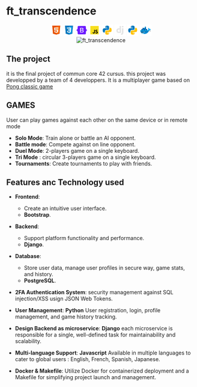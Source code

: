 # ft_transcendence
<div align="center">
	<code><img width="30" src="https://github.com/souelgha/images/blob/main/icons8-html-48.png" alt="HTML" title="HTML"/></code>
	<code><img width="30" src="https://github.com/souelgha/images/blob/main/icons8-css3-48.png" alt="CSS" title="CSS"/></code>
	<code><img width="30" src="https://github.com/souelgha/images/blob/main/icons8-bootstrap-48.png" alt="Bootstrap" title="Bootstrap"/></code>
	<code><img width="30" src="https://github.com/souelgha/images/blob/main/icons8-js-48.png" alt="JavaScript" title="JavaScript"/></code>
	<code><img width="30" src="https://github.com/souelgha/images/blob/main/icons8-python-48.png" alt="Python" title="Python"/></code>
	<code><img width="30" src="https://github.com/souelgha/images/blob/main/icons8-django-48.png" alt="Django" title="Django"/></code>
	<code><img width="30" src="https://github.com/souelgha/images/blob/main/icons8-python-48.png" alt="PostgreSQL" title="PostgreSQL"/></code>
  <code><img width="30" src="https://github.com/souelgha/images/blob/main/icons8-docker-48.png" alt="Docker" title="Docker"/></code>
 
</div>
<div align="center">
<img src="https://github.com/souelgha/42_ft_transcendance/blob/main/pong.png" alt="ft_transcendence" width="300"/>
</div>

## The project
it is the final project of commun core 42 cursus. this project was developped by a team of 4 developpers. It is a multiplayer game based on [Pong classic game](https://www.ponggame.org/)

## GAMES
User can play games against each other on the same device or in remote mode
- **Solo Mode**: Train alone or battle an AI opponent.
- **Battle mode**: Compete against on line opponent.
- **Duel Mode**: 2-players game on a single keyboard.
- **Tri Mode** : circular 3-players game on a single keyboard.
- **Tournaments**: Create tournaments to play with friends.
	
## Features anc Technology used 
- **Frontend**:
  	- Create an intuitive user interface.
  	- **Bootstrap**.
- **Backend**: 
	- Support platform functionality and performance.
   	- **Django**.
   
- **Database**: 	
 	- Store user data, manage user profiles in secure way, game stats, and history.
	- **PostgreSQL**.
- **2FA Authentication System**: security management against SQL injection/XSS usign JSON Web Tokens.
- **User Management**: **Python** User registration, login, profile management, and game history tracking.
- **Design Backend as microservice**: **Django** each microservice is responsible for a single, well-defined task for maintainability and scalability.

- **Multi-language Support**: **Javascript** Available in multiple languages to cater to global users : English, French, Spanish, Japanese.
- **Docker & Makefile**: Utilize Docker for containerized deployment and a Makefile for simplifying project launch and management.



